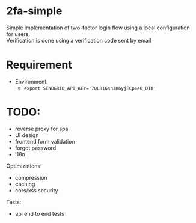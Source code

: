 # 2fa-simple
Simple implementation of two-factor login flow using a local configuration for users. <br>
Verification is done using a verification code sent by email.


# Requirement
- Environment:
    - `export SENDGRID_API_KEY='7OL816snJH6yjECp4eO_DT8'`


# TODO:
- reverse proxy for spa
- UI design
- frontend form validation
- forgot password
- i18n

Optimizations:
- compression
- caching
- cors/xss security


Tests:
- api end to end tests